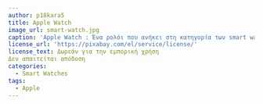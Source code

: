 ```yaml
---
author: p18kara5
title: Apple Watch
image_url: smart-watch.jpg
caption: 'Apple Watch : Ένα ρολόι που ανήκει στη κατηγορία των smart watch. Το Apple Watch διαθέτει αισθητήρες που μετράνε τους παλμούς, τα βήματα, τη ταχύτητα κίνησης, gps, προσανατολισμό και μπορούν να ειδοποιήσουν ανά πάσα στιγμή τον χρήστη για μια δυσλειτουργία του σώματος που μπορεί να εντοπίσουν. Επιπλέον, μπορούν να απαντούν κλήσεις, μηνύματα, να χειρίζονται την ένταση ήχου ακουστικών, να αλλάζουν τραγούδια κ.α. '
license_url: 'https://pixabay.com/el/service/license/'
license_text: Δωρεάν για την εμπορική χρήση
Δεν απαιτείται απόδοση 
categories:
  - Smart Watches
tags:
  - Apple
---
```

